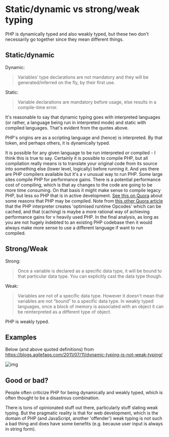 # Static/dynamic vs strong/weak typing

PHP is dynamically typed and also weakly typed, but these two don't necessarily go together since they mean different things.

## Static/dynamic

Dynamic:

> Variables’ type declarations are not mandatory and they will be generated/inferred on the fly, by their first use.

Static:

> Variable declarations are mandatory before usage, else results in a compile-time error.

It's reasonable to say that dynamic typing goes with interpreted languages (or rather, a language being run in interpreted mode) and static with compiled languages. That's evident from the quotes above.

PHP's origins are as a scripting language and (hence) is interpreted. By that token, and perhaps others, it is dynamically typed. 

It is possible for any given language to be run interpreted or compiled - I think this is true to say. Certainly it is possible to compile PHP, but all compilation really means is to translate your original code from its source into something else (lower level, logically) before running it. And yes there are PHP compilers available but it's a v unusual way to run PHP. Some large sites compile PHP for performance gains. There is a potential performance cost of compiling, which is that ay changes to the code are going to be more time consuming. On that basis it might make sense to compile legacy PHP, but less so PHP that is in active development. [See this on Quora](https://www.quora.com/Why-should-we-use-a-compiler-to-compile-PHP-codes-to-C++-instead-of-using-C++-directly-which-is-supposed-to-be-compiled-into-the-machine-code-directly) about some reasons that PHP may be compiled. Note from [this other Quora article](https://www.quora.com/Does-PHP-compile-How) that the PHP interpreter creates 'optimised runtime Opcodes' which can be cached, and that (caching) is maybe a more rational way of achieving performance gains for v heavily used PHP. In the final analysis, as long as you are not hugely indebted to an existing PHP codebase then it would always make more sense to use a different language if want to run compiled.

## Strong/Weak

Strong:

> Once a variable is declared as a specific data type, it will be bound to that particular data type. You can explicitly cast the data type though.

Weak:

> Variables are not of a specific data type. However it doesn’t mean that variables are not “bound” to a specific data type. In weakly typed languages, once a block of memory is associated with an object it can be reinterpreted as a different type of object.

PHP is weakly typed. 

## Examples

Below (and above quoted definitions) from https://blogs.agilefaqs.com/2011/07/11/dynamic-typing-is-not-weak-typing/

![img](http://blogs.agilefaqs.com/wp-content/uploads/2009/09/strongweakstaticdynamic_type-300x202.png)

## Good or bad?

People often criticize PHP for being dynamically and weakly typed, which is often thought to be a disastrous combination.

There is tons of opinionated stuff out there, particularly stuff slating weak typing. But the pragmatic reality is that for web development, which is the domain of PHP (and JavaScript, another 'offender') weak typing is not such a bad thing and does have some benefits (e.g. because user input is always in string form).